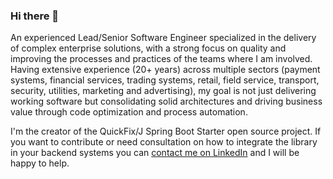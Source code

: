 ### Hi there 👋
An experienced Lead/Senior Software Engineer specialized in the delivery of complex enterprise solutions, with a strong focus on quality and improving the processes and practices of the teams where I am involved. Having extensive experience (20+ years) across multiple sectors (payment systems, financial services, trading systems, retail, field service, transport, security, utilities, marketing and advertising), my goal is not just delivering working software but consolidating solid architectures and driving business value through code optimization and process automation.

I'm the creator of the QuickFix/J Spring Boot Starter open source project. If you want to contribute or need consultation on how to integrate the library in your backend systems you can [contact me on LinkedIn](https://es.linkedin.com/in/EduardoSanchezRos) and I will be happy to help.

<!--
**esanchezros/esanchezros** is a ✨ _special_ ✨ repository because its `README.md` (this file) appears on your GitHub profile.

Here are some ideas to get you started:

- 🔭 I’m currently working on ...
- 🌱 I’m currently learning ...
- 👯 I’m looking to collaborate on ...
- 🤔 I’m looking for help with ...
- 💬 Ask me about ...
- 📫 How to reach me: ...
- 😄 Pronouns: ...
- ⚡ Fun fact: ...
-->
